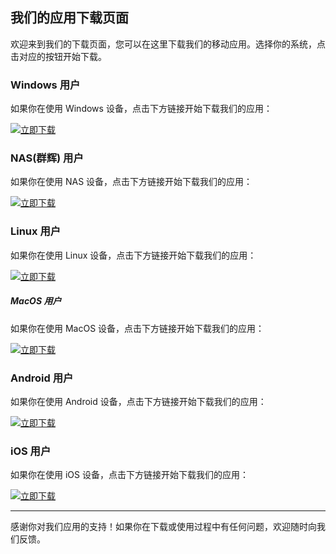 ## 我们的应用下载页面

欢迎来到我们的下载页面，您可以在这里下载我们的移动应用。选择你的系统，点击对应的按钮开始下载。

### Windows 用户

如果你在使用 Windows 设备，点击下方链接开始下载我们的应用：

[![立即下载](https://skynet-beijing.oss-cn-beijing.aliyuncs.com/stars/document/images/download.jpg)](https://skynet-beijing.oss-cn-beijing.aliyuncs.com/stars/releases/exe/3.8.7/StarVPN.exe)

### NAS(群辉) 用户

如果你在使用 NAS 设备，点击下方链接开始下载我们的应用：

[![立即下载](https://skynet-beijing.oss-cn-beijing.aliyuncs.com/stars/document/images/download.jpg)](nas.md)

### Linux 用户

如果你在使用 Linux 设备，点击下方链接开始下载我们的应用：

[![立即下载](https://skynet-beijing.oss-cn-beijing.aliyuncs.com/stars/document/images/download.jpg)](linux.md)

##### MacOS 用户

如果你在使用 MacOS 设备，点击下方链接开始下载我们的应用：

[![立即下载](https://skynet-beijing.oss-cn-beijing.aliyuncs.com/stars/document/images/download.jpg)](darwin.md)

### Android 用户

如果你在使用 Android 设备，点击下方链接开始下载我们的应用：

[![立即下载](https://skynet-beijing.oss-cn-beijing.aliyuncs.com/stars/document/images/download.jpg)](android.md)

### iOS 用户

如果你在使用 iOS 设备，点击下方链接开始下载我们的应用：

[![立即下载](https://skynet-beijing.oss-cn-beijing.aliyuncs.com/stars/document/images/download.jpg)](ios.md)

-------

感谢你对我们应用的支持！如果你在下载或使用过程中有任何问题，欢迎随时向我们反馈。